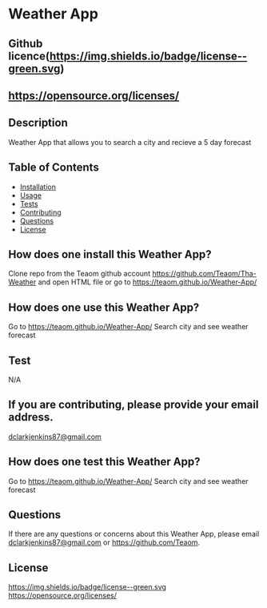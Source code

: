 # Weather App
  ## Github licence(https://img.shields.io/badge/license--green.svg)
  ## https://opensource.org/licenses/
  
  ## Description 
  Weather App that allows you to search a city and recieve a 5 day forecast
  ## Table of Contents 
  * [Installation](#installation)
  * [Usage](#usage)
  * [Tests](#tests)
  * [Contributing](#contributing)
  * [Questions](#questions)
  * [License](#license)
  
  ## How does one install this Weather App? 
  Clone repo from the Teaom github account https://github.com/Teaom/Tha-Weather and open HTML file or go to https://teaom.github.io/Weather-App/

  ## How does one use this Weather App? 
  Go to https://teaom.github.io/Weather-App/
  Search city and see weather forecast

  ## Test 
  N/A

  ## If you are contributing, please provide your email address. 
  dclarkjenkins87@gmail.com

  ## How does one test this Weather App? 
  Go to https://teaom.github.io/Weather-App/
  Search city and see weather forecast

  ## Questions 
  If there are any questions or concerns about this Weather App, please email dclarkjenkins87@gmail.com or https://github.com/Teaom.

  ## License
 https://img.shields.io/badge/license--green.svg
https://opensource.org/licenses/
  